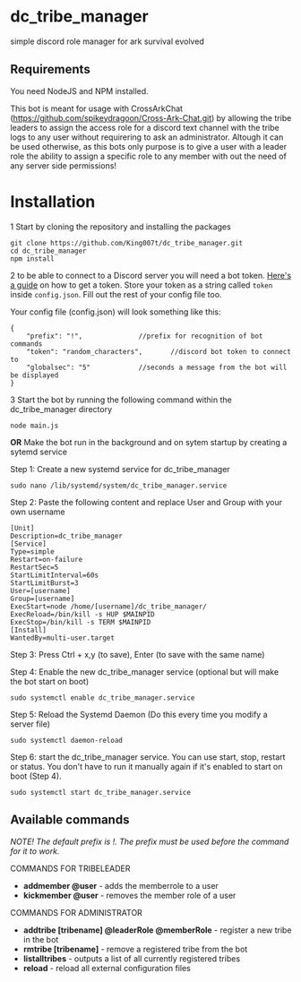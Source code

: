 # dc_tribe_manager
simple discord role manager for ark survival evolved

## Requirements
You need NodeJS and NPM installed.

This bot is meant for usage with CrossArkChat (https://github.com/spikeydragoon/Cross-Ark-Chat.git) by allowing the tribe leaders to assign the access role for a discord text channel with the tribe logs to any user without requirering to ask an administrator. Altough it can be used otherwise, as this bots only purpose is to give a user with a leader role the ability to assign a specific role to any member with out the need of any server side permissions!

# Installation
1 Start by cloning the repository and installing the packages
```
git clone https://github.com/King007t/dc_tribe_manager.git
cd dc_tribe_manager
npm install
```
2 to be able to connect to a Discord server you will need a bot token.
[Here's a guide](#0) on how to get a token. Store your token as a string called `token` inside `config.json`. Fill out the rest of your config file too. 

Your config file (config.json) will look something like this:
```
{
	"prefix": "!",				//prefix for recognition of bot commands
	"token": "random_characters",		//discord bot token to connect to
	"globalsec": "5"			//seconds a message from the bot will be displayed
}
```

3 Start the bot by running the following command within the dc_tribe_manager directory
```
node main.js
```
**OR** Make the bot run in the background and on sytem startup by creating a sytemd service

Step 1: Create a new systemd service for dc_tribe_manager
```
sudo nano /lib/systemd/system/dc_tribe_manager.service 
```

Step 2: Paste the following content and replace User and Group with your own username
```
[Unit]
Description=dc_tribe_manager
[Service]
Type=simple
Restart=on-failure
RestartSec=5
StartLimitInterval=60s
StartLimitBurst=3
User=[username]
Group=[username]
ExecStart=node /home/[username]/dc_tribe_manager/
ExecReload=/bin/kill -s HUP $MAINPID
ExecStop=/bin/kill -s TERM $MAINPID
[Install]
WantedBy=multi-user.target
```

Step 3: Press Ctrl + x,y (to save), Enter (to save with the same name)

Step 4: Enable the new dc_tribe_manager service (optional but will make the bot start on boot)
```
sudo systemctl enable dc_tribe_manager.service
```

Step 5: Reload the Systemd Daemon (Do this every time you modify a server file)
```
sudo systemctl daemon-reload
```

Step 6: start the dc_tribe_manager service. You can use start, stop, restart or status. You don't have to run it manually again if it's enabled to start on boot (Step 4).
```
sudo systemctl start dc_tribe_manager.service
```

## Available commands
_NOTE! The default prefix is !. The prefix must be used before the command for it to work._

COMMANDS FOR TRIBELEADER
* **addmember @user** - adds the memberrole to a user
* **kickmember @user** - removes the member role of a user

COMMANDS FOR ADMINISTRATOR
* **addtribe [tribename] @leaderRole @memberRole** - register a new tribe in the bot
* **rmtribe [tribename]** - remove a registered tribe from the bot
* **listalltribes** - outputs a list of all currently registered tribes
* **reload** - reload all external configuration files
